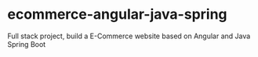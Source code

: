 # ecommerce-angular-java-spring
Full stack project, build a E-Commerce website based on Angular and Java Spring Boot
